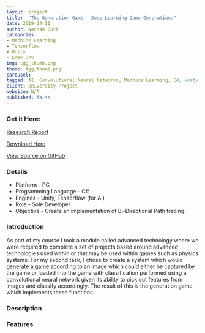 ```yaml
---
layout: project
title:  "The Generation Game - Deep Learning Game Generation."
date: 2019-04-11
author: Nathan Butt
categories:
- Machine Learning
- Tensorflow
- Unity
- Game Dev
img: tgg_thumb.png
thumb: tgg_thumb.png
carousel:
tagged: AI, Convolutional Neural Networks, Machine Learning, C#, Unity
client: University Project
website: N/A
published: false
---
```


<!-- Place this tag in your head or just before your close body tag. -->
<script async defer src="https://buttons.github.io/buttons.js"></script>

### Get it Here:
<a href="/assets/documents/AT_Report_2.pdf">Research Report</a>

<!-- Place this tag where you want the button to render. -->
<a class="github-button" href="https://github.com/n86-64/GamesTechYear3-AT-Task2-NFlow/archive/master.zip" data-icon="octicon-cloud-download" data-size="large" aria-label="Download n86-64/CTP-T-racer on GitHub">Download Here</a>

<a class="github-button" href="https://github.com/n86-64/GamesTechYear3-AT-Task2-NFlow" data-size="large" aria-label="Download Leave Me Alone on GitHub">View Source on GitHub</a>

### Details
- Platform - PC
- Programming Language - C#
- Engines - Unity, Tensorflow (for AI)
- Role - Sole Developer
- Objective - Create an implementation of Bi-Directional Path tracing.

### Introduction
As part of my course I took a module called advanced technology where we were required to complete a set of projects based around advanced technologies used within or that may be used within games such as physics systems. For my second task, I chose to create a system which would generate a game according to an image which could either be captured by the game or loaded into the game with classification performed using a convolutional neural network given its ability to pick out features from images and classify accordingly. The result of this is the generation game which implements these functions.

### Description


### Features
